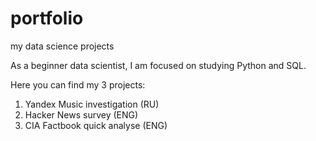 # portfolio
my data science projects

As a beginner data scientist, I am focused on studying Python and SQL.

Here you can find my 3 projects: 

1. Yandex Music investigation (RU)
2. Hacker News survey (ENG)
3. CIA Factbook quick analyse (ENG)
